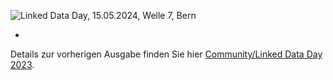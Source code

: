![Linked Data Day, 15.05.2024, Welle 7, Bern](/static-assets/img/linked-data-day-2024-de.png)
  
-
  
Details zur vorherigen Ausgabe finden Sie hier [Community/Linked Data Day 2023](/community/linked-data-day-2023/?lang=de).

